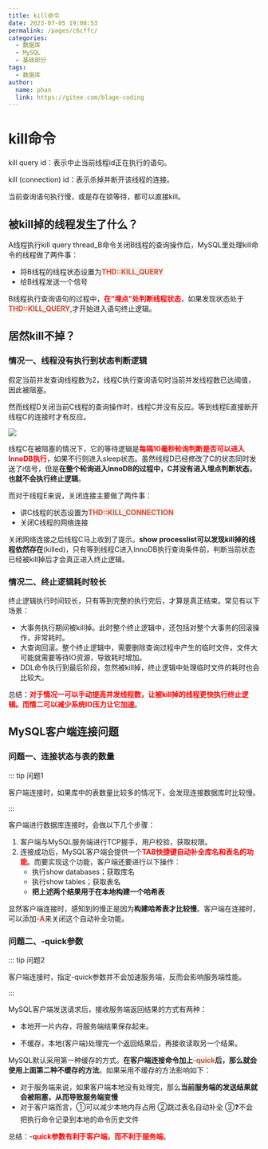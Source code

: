 ```yaml
---
title: kill命令
date: 2023-07-05 19:08:53
permalink: /pages/c6cffc/
categories:
  - 数据库
  - MySQL
  - 基础部分
tags:
  - 数据库
author: 
  name: phan
  link: https://gitee.com/blage-coding
---
```

# kill命令

kill query id：表示中止当前线程id正在执行的语句。

kill (connection) id：表示杀掉并断开该线程的连接。

当前查询语句执行慢，或是存在锁等待，都可以直接kill。

## 被kill掉的线程发生了什么？

A线程执行kill query thread_B命令关闭B线程的查询操作后，MySQL里处理kill命令的线程做了两件事：

- 将B线程的线程状态设置为<font style="background: rgb(240, 240, 236)" color="#d94a33">**THD::KILL_QUERY**</font>
- 给B线程发送一个信号

B线程执行查询语句的过程中，<font color="red">**在“埋点”处判断线程状态**</font>，如果发现状态处于<font style="background: rgb(240, 240, 236)" color="#d94a33">**THD::KILL_QUERY**</font>,才开始进入语句终止逻辑。

## 居然kill不掉？

### 情况一、线程没有执行到状态判断逻辑

假定当前并发查询线程数为2，线程C执行查询语句时当前并发线程数已达阈值，因此被阻塞。

然而线程D关闭当前C线程的查询操作时，线程C并没有反应。等到线程E直接断开线程C的连接时才有反应。

![](https://cdn.staticaly.com/gh/blage-coding/picx-images-hosting@master/20230705/image.1m0c88my7dts.webp)

线程C在被阻塞的情况下，它的等待逻辑是<font color="red">**每隔10毫秒轮询判断是否可以进入InnoDB执行**</font>，如果不行则进入sleep状态。虽然线程D已经修改了C的状态同时发送了i信号，但是**在整个轮询进入InnoDB的过程中，C并没有进入埋点判断状态，也就不会执行终止逻辑**。

而对于线程E来说，关闭连接主要做了两件事：

- 讲C线程的状态设置为<font style="background: rgb(240, 240, 236)" color="#d94a33">**THD::KILL_CONNECTION**</font>
- 关闭C线程的网络连接

关闭网络连接之后线程C马上收到了提示。**show processlist可以发现kill掉的线程依然存在**(killed)，只有等到线程C进入InnoDB执行查询条件前，判断当前状态已经被kill掉后才会真正进入终止逻辑。

### 情况二、终止逻辑耗时较长

终止逻辑执行时间较长，只有等到完整的执行完后，才算是真正结束。常见有以下场景：

- 大事务执行期间被kill掉。此时整个终止逻辑中，还包括对整个大事务的回滚操作，非常耗时。
- 大查询回滚。整个终止逻辑中，需要删除查询过程中产生的临时文件，文件大可能就需要等待IO资源，导致耗时增加。
- DDL命令执行到最后阶段，忽然被kill掉，终止逻辑中处理临时文件的耗时也会比较大。

总结：<font color="red">**对于情况一可以手动提高并发线程数，让被kill掉的线程更快执行终止逻辑。而情二可以减少系统IO压力让它加速**</font>。

## MySQL客户端连接问题

### 问题一、连接状态与表的数量

::: tip 问题1

客户端连接时，如果库中的表数量比较多的情况下，会发现连接数据库时比较慢。

:::

客户端进行数据库连接时，会做以下几个步骤：

1. 客户端与MySQL服务端进行TCP握手，用户校验，获取权限。
2. 连接成功后，MySQL客户端会提供一个<font color="red">**TAB快捷键自动补全库名和表名的功能**</font>。而要实现这个功能，客户端还要进行以下操作：
   - 执行show databases；获取库名
   - 执行show tables；获取表名
   - **把上述两个结果用于在本地构建一个哈希表**

显然客户端连接时，感知到的慢正是因为**构建哈希表才比较慢**。客户端在连接时，可以添加<font style="background: rgb(240, 240, 236)" color="#d94a33">**-A**</font>来关闭这个自动补全功能。

### 问题二、-quick参数

::: tip 问题2

客户端连接时，指定-quick参数并不会加速服务端，反而会影响服务端性能。

:::

MySQL客户端发送请求后，接收服务端返回结果的方式有两种：

- 本地开一片内存，将服务端结果保存起来。

- 不缓存，本地(客户端)处理完一个返回结果后，再接收读取另一个结果。

MySQL默认采用第一种缓存的方式。**在客户端连接命令加上<font style="background: rgb(240, 240, 236)" color="#d94a33">-quick</font>后，那么就会使用上面第二种不缓存的方法**。如果采用不缓存的方法影响如下：

- 对于服务端来说，如果客户端本地没有处理完，那么**当前服务端的发送结果就会被阻塞，从而导致服务端变慢**
- 对于客户端而言，①可以减少本地内存占用 ②跳过表名自动补全 ③❓不会把执行命令记录到本地的命令历史文件

总结：-<font color="red">**quick参数有利于客户端，而不利于服务端**</font>。